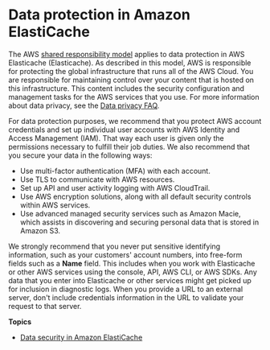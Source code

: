 # Data protection in Amazon ElastiCache<a name="data-protection"></a>

The AWS [shared responsibility model](http://aws.amazon.com/compliance/shared-responsibility-model/) applies to data protection in AWS Elasticache \(Elasticache\)\. As described in this model, AWS is responsible for protecting the global infrastructure that runs all of the AWS Cloud\. You are responsible for maintaining control over your content that is hosted on this infrastructure\. This content includes the security configuration and management tasks for the AWS services that you use\. For more information about data privacy, see the [Data privacy FAQ](http://aws.amazon.com/compliance/data-privacy-faq)\.

For data protection purposes, we recommend that you protect AWS account credentials and set up individual user accounts with AWS Identity and Access Management \(IAM\)\. That way each user is given only the permissions necessary to fulfill their job duties\. We also recommend that you secure your data in the following ways:
+ Use multi\-factor authentication \(MFA\) with each account\.
+ Use TLS to communicate with AWS resources\.
+ Set up API and user activity logging with AWS CloudTrail\.
+ Use AWS encryption solutions, along with all default security controls within AWS services\.
+ Use advanced managed security services such as Amazon Macie, which assists in discovering and securing personal data that is stored in Amazon S3\.

We strongly recommend that you never put sensitive identifying information, such as your customers' account numbers, into free\-form fields such as a **Name** field\. This includes when you work with Elasticache or other AWS services using the console, API, AWS CLI, or AWS SDKs\. Any data that you enter into Elasticache or other services might get picked up for inclusion in diagnostic logs\. When you provide a URL to an external server, don't include credentials information in the URL to validate your request to that server\.

**Topics**
+ [Data security in Amazon ElastiCache](encryption.md)